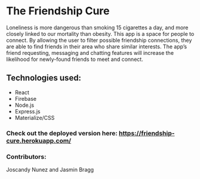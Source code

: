 # The Friendship Cure

Loneliness is more dangerous than smoking 15 cigarettes a day, and more closely linked to our mortality than obesity. This app is a space for people to connect. By allowing the user to filter possible friendship connections, they are able to find friends in their area who share similar interests. The app’s friend requesting, messaging and chatting features will increase the likelihood for newly-found friends to meet and connect. 

## Technologies used:
- React
- Firebase
- Node.js
- Express.js
- Materialize/CSS

### Check out the deployed version here: https://friendship-cure.herokuapp.com/

### Contributors:
Joscandy Nunez and Jasmin Bragg

